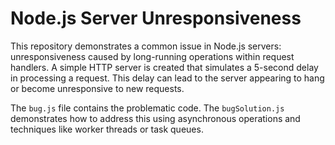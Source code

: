 # Node.js Server Unresponsiveness

This repository demonstrates a common issue in Node.js servers: unresponsiveness caused by long-running operations within request handlers.  A simple HTTP server is created that simulates a 5-second delay in processing a request.  This delay can lead to the server appearing to hang or become unresponsive to new requests.

The `bug.js` file contains the problematic code. The `bugSolution.js` demonstrates how to address this using asynchronous operations and techniques like worker threads or task queues.